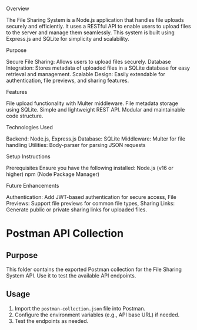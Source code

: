 Overview

  The File Sharing System is a Node.js application that handles file uploads securely and efficiently. It uses a RESTful API to enable users to upload files to the server and manage them seamlessly. This system is built using Express.js and SQLite for simplicity and scalability.

Purpose

  Secure File Sharing: Allows users to upload files securely.
Database Integration: Stores metadata of uploaded files in a SQLite database for easy retrieval and management.
Scalable Design: Easily extendable for authentication, file previews, and sharing features.

Features

  File upload functionality with Multer middleware.
  File metadata storage using SQLite.
  Simple and lightweight REST API.
  Modular and maintainable code structure.

Technologies Used

  Backend: Node.js, Express.js
  Database: SQLite
  Middleware: Multer for file handling
  Utilities: Body-parser for parsing JSON requests

Setup Instructions

  Prerequisites
  Ensure you have the following installed:
    Node.js (v16 or higher)
    npm (Node Package Manager)

Future Enhancements

  Authentication: Add JWT-based authentication for secure access,
  File Previews: Support file previews for common file types,
  Sharing Links: Generate public or private sharing links for uploaded files.

# Postman API Collection

## Purpose
This folder contains the exported Postman collection for the File Sharing System API. Use it to test the available API endpoints.

## Usage
1. Import the `postman-collection.json` file into Postman.
2. Configure the environment variables (e.g., API base URL) if needed.
3. Test the endpoints as needed.
